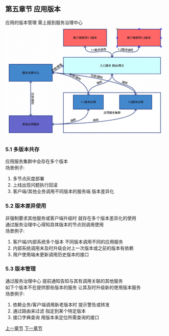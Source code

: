 ## 第五章节 应用版本
应用的版本管理 需上报到服务治理中心  
<img src="img/subject-5.jpeg" width="500" />

### 5.1 多版本共存
应用服务集群中会存在多个版本  
场景例子:  
1) 多节点灰度部署  
2) 上线出现问题执行回滚   
3) 客户端/其他业务调用不同版本的服务端 版本差异化  

### 5.2 版本差异使用
非强制要求其他服务或客户端升级时 就存在多个版本差异化的使用  
通过服务治理中心得知具体版本的节点则调用使用  
场景例子:  
1) 客户端/内部系统多个版本 不同版本调用不同的应用服务  
2) 内部系统调用未及时升级会对上一次版本或之前的版本有依赖  
3) 用户使用端未更新调用历史版本的接口

### 5.3 版本管理
通过服务治理中心 提前通知告知与其有调用关联的其他服务  
如下个版本不在提供那些版本的服务 让其及时升级新的使用版本服务  
场景例子:  
1) 依赖业务/客户端调用新老版本时 提示警告或转发  
2) 通过路由来过滤 指定到某个特定版本  
3) 接口字典查询 用版本来定位所需查询的接口  



 <a href="subject-4.md">上一章节</a>  <a href="subject-6.md">下一章节</a>
